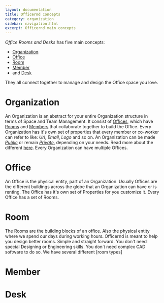 ```yaml
---
layout: documentation
title: Officernd Concepts
category: organization
sidebar: navigation.html
excerpt: Officernd main concepts
---
```


_Office Rooms and Desks_ has five main concepts:

* [Organization](#Organization)
* [Office](#Office)
* [Room](#Room)
* [Member](#Member)
* and [Desk](#Desk)

They all connect together to manage and design the Office space you love.

# Organization
 
An Organization is an abstract for your entire Organization structure in terms of Space and Team Management. 
It consist of [Offices](#Office), which have [Rooms](#Room) and [Members](#Member) that collaborate together to build the Office.
Every Organization has it's own set of properties that every member or co-worker can refer to like: _Url_, _Email_, _Logo_ and so on.
An Organization can be made [_Public_](/access-management.html#Public) or remain [_Private_](/access-management.html#Private), depending on your needs. Read more about the different [here](/access-management.html).
Every Organization can have multiple Offices.

# Office

An Office is the physical entity, part of an Organization. Usually Offices are the different buildings across the globe that an Organization can have or is renting. The Office has it's own set of Properties for you customize it.
Every Office has a set of Rooms.

# Room

The Rooms are the building blocks of an office. Also the physical entity where we spend our days during working hours. Officernd is meant to help you design better rooms. Simple and straight forward. You don't need special Designing or Engineering skills. You don't need complex CAD software to do so.
We have several different [room types]

# Member

# Desk


